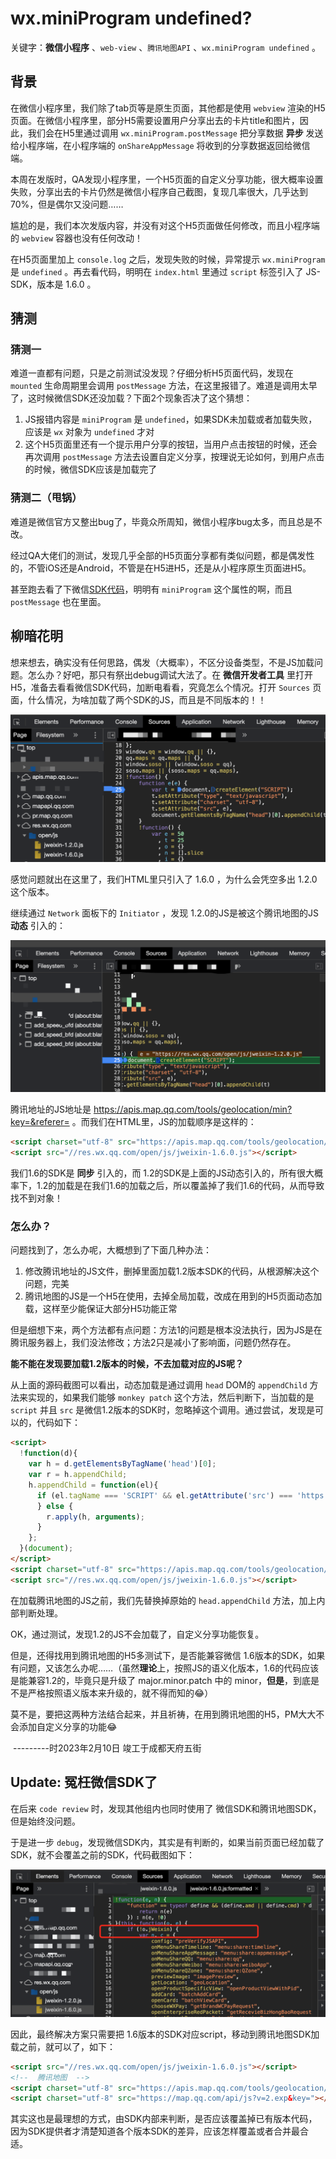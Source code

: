 # wx.miniProgram undefined?



关键字：**微信小程序** 、`web-view` 、`腾讯地图API` 、`wx.miniProgram undefined` 。



## 背景

在微信小程序里，我们除了tab页等是原生页面，其他都是使用 `webview` 渲染的H5页面。在微信小程序里，部分H5需要设置用户分享出去的卡片title和图片，因此，我们会在H5里通过调用 `wx.miniProgram.postMessage` 把分享数据 **异步** 发送给小程序端，在小程序端的 `onShareAppMessage` 将收到的分享数据返回给微信端。

本周在发版时，QA发现小程序里，一个H5页面的自定义分享功能，很大概率设置失败，分享出去的卡片仍然是微信小程序自己截图，复现几率很大，几乎达到70%，但是偶尔又没问题……

尴尬的是，我们本次发版内容，并没有对这个H5页面做任何修改，而且小程序端的 `webview` 容器也没有任何改动！

在H5页面里加上 `console.log` 之后，发现失败的时候，异常提示 `wx.miniProgram  ` 是 `undefined` 。再去看代码，明明在 `index.html` 里通过  `script` 标签引入了 JS-SDK，版本是 1.6.0 。



## 猜测

### 猜测一

难道一直都有问题，只是之前测试没发现？仔细分析H5页面代码，发现在 `mounted` 生命周期里会调用 `postMessage` 方法，在这里报错了。难道是调用太早了，这时候微信SDK还没加载？下面2个现象否决了这个猜想：

1. JS报错内容是 `miniProgram` 是 `undefined`，如果SDK未加载或者加载失败，应该是 `wx` 对象为 `undefined` 才对
2. 这个H5页面里还有一个提示用户分享的按钮，当用户点击按钮的时候，还会再次调用 `postMessage` 方法去设置自定义分享，按理说无论如何，到用户点击的时候，微信SDK应该是加载完了

### 猜测二（甩锅）

难道是微信官方又整出bug了，毕竟众所周知，微信小程序bug太多，而且总是不改。

经过QA大佬们的测试，发现几乎全部的H5页面分享都有类似问题，都是偶发性的，不管iOS还是Android，不管是在H5进H5，还是从小程序原生页面进H5。

甚至跑去看了下微信[SDK代码](https://res.wx.qq.com/open/js/jweixin-1.6.0.js)，明明有 `miniProgram` 这个属性的啊，而且 `postMessage` 也在里面。



## 柳暗花明

想来想去，确实没有任何思路，偶发（大概率），不区分设备类型，不是JS加载问题。怎么办？好吧，那只有祭出debug调试大法了。在 **微信开发者工具** 里打开H5，准备去看看微信SDK代码，加断电看看，究竟怎么个情况。打开 `Sources` 页面，什么情况，为啥加载了两个SDK的JS，而且是不同版本的！！

![加载了两个不同版本的微信SDK](./2-sdk.png)



感觉问题就出在这里了，我们HTML里只引入了 1.6.0 ，为什么会凭空多出 1.2.0 这个版本。

继续通过 `Network` 面板下的 `Initiator` ，发现 1.2.0的JS是被这个腾讯地图的JS **动态** 引入的：

![腾讯地图JS动态引入了1.2版本的微信SDK](./qqmap-load-sdk.png)

腾讯地址的JS地址是 https://apis.map.qq.com/tools/geolocation/min?key=&referer= 。而我们在HTML里，JS的加载顺序是这样的：

```html
<script charset="utf-8" src="https://apis.map.qq.com/tools/geolocation/min?key=P&referer="></script>
<script src="//res.wx.qq.com/open/js/jweixin-1.6.0.js"></script>
```

我们1.6的SDK是 **同步** 引入的，而 1.2的SDK是上面的JS动态引入的，所有很大概率下，1.2的加载是在我们1.6的加载之后，所以覆盖掉了我们1.6的代码，从而导致找不到对象！

### 怎么办？

问题找到了，怎么办呢，大概想到了下面几种办法：

1. 修改腾讯地址的JS文件，删掉里面加载1.2版本SDK的代码，从根源解决这个问题，完美
2. 腾讯地图的JS是一个H5在使用，去掉全局加载，改成在用到的H5页面动态加载，这样至少能保证大部分H5功能正常

但是细想下来，两个方法都有点问题：方法1的问题是根本没法执行，因为JS是在腾讯服务器上，我们没法修改；方法2只是减小了影响面，问题仍然存在。



**能不能在发现要加载1.2版本的时候，不去加载对应的JS呢？** 

从上面的源码截图可以看出，动态加载是通过调用 `head` DOM的 `appendChild` 方法来实现的，如果我们能够 `monkey patch` 这个方法，然后判断下，当加载的是 `script` 并且 `src` 是微信1.2版本的SDK时，忽略掉这个调用。通过尝试，发现是可以的，代码如下：

```html
<script>
  !function(d){
    var h = d.getElementsByTagName('head')[0];
    var r = h.appendChild;
    h.appendChild = function(el){
      if (el.tagName === 'SCRIPT' && el.getAttribute('src') === 'https://res.wx.qq.com/open/js/jweixin-1.2.0.js') {
      } else {
        r.apply(h, arguments);
      }
    };
  }(document);
</script>
<script charset="utf-8" src="https://apis.map.qq.com/tools/geolocation/min?key=P&referer="></script>
<script src="//res.wx.qq.com/open/js/jweixin-1.6.0.js"></script>
```

在加载腾讯地图的JS之前，我们先替换掉原始的 `head.appendChild` 方法，加上内部判断处理。



OK，通过测试，发现1.2的JS不会加载了，自定义分享功能恢复。

但是，还得找用到腾讯地图的H5多测试下，是否能兼容微信 1.6版本的SDK，如果有问题，又该怎么办呢……（虽然**理论**上，按照JS的语义化版本，1.6的代码应该是能兼容1.2的，毕竟只是升级了 major.minor.patch 中的 minor，**但是**，到底是不是严格按照语义版本来升级的，就不得而知的😂）



莫不是，要把这两种方法结合起来，并且祈祷，在用到腾讯地图的H5，PM大大不会添加自定义分享的功能😂



​                                                    ---------时2023年2月10日 竣工于成都天府五街



## Update: 冤枉微信SDK了

在后来 `code review` 时，发现其他组内也同时使用了 微信SDK和腾讯地图SDK，但是始终没问题。

于是进一步 `debug`，发现微信SDK内，其实是有判断的，如果当前页面已经加载了SDK，就不会覆盖之前的SDK，代码截图如下：

![](./wechat-sdk-check.png)



因此，最终解决方案只需要把 1.6版本的SDK对应script，移动到腾讯地图SDK加载之前，就可以了，如下：

```html
<script src="//res.wx.qq.com/open/js/jweixin-1.6.0.js"></script>
<!--  腾讯地图  -->
<script charset="utf-8" src="https://apis.map.qq.com/tools/geolocation/min?key=&referer=="></script>
<script charset="utf-8" src="https://map.qq.com/api/js?v=2.exp&key="></script>
```



其实这也是最理想的方式，由SDK内部来判断，是否应该覆盖掉已有版本代码，因为SDK提供者才清楚知道各个版本SDK的差异，应该怎样覆盖或者合并最合适。



​                                                   